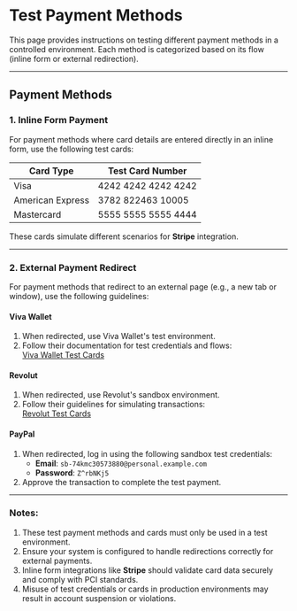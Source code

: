 # **Test Payment Methods**

This page provides instructions on testing different payment methods in a controlled environment. Each method is categorized based on its flow (inline form or external redirection).

---

## Payment Methods

### **1. Inline Form Payment**

For payment methods where card details are entered directly in an inline form, use the following test cards:

| **Card Type**           | **Test Card Number** |
|-------------------------|---------------------|
| Visa                    | 4242 4242 4242 4242 |
| American Express        | 3782 822463 10005   |
| Mastercard              | 5555 5555 5555 4444 |

These cards simulate different scenarios for **Stripe** integration.

---

### **2. External Payment Redirect**

For payment methods that redirect to an external page (e.g., a new tab or window), use the following guidelines:

#### **Viva Wallet**
1. When redirected, use Viva Wallet's test environment.
2. Follow their documentation for test credentials and flows:  
   [Viva Wallet Test Cards](https://developer.viva.com/integration-reference/test-cards-and-environments/)

#### **Revolut**
1. When redirected, use Revolut's sandbox environment.
2. Follow their guidelines for simulating transactions:  
   [Revolut Test Cards](https://developer.revolut.com/docs/guides/accept-payments/get-started/test-implementation/test-cards)

#### **PayPal**
1. When redirected, log in using the following sandbox test credentials:
    - **Email**: `sb-74kmc30573880@personal.example.com`
    - **Password**: `Z^rbNKj5`
2. Approve the transaction to complete the test payment.

---

### Notes:

1. These test payment methods and cards must only be used in a test environment.
2. Ensure your system is configured to handle redirections correctly for external payments.
3. Inline form integrations like **Stripe** should validate card data securely and comply with PCI standards.
4. Misuse of test credentials or cards in production environments may result in account suspension or violations.
